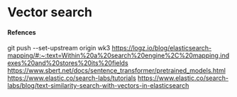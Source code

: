 # Vector search


#### Refences
git push --set-upstream origin wk3
https://logz.io/blog/elasticsearch-mapping/#:~:text=Within%20a%20search%20engine%2C%20mapping,indexes%20and%20stores%20its%20fields
https://www.sbert.net/docs/sentence_transformer/pretrained_models.html
https://www.elastic.co/search-labs/tutorials
https://www.elastic.co/search-labs/blog/text-similarity-search-with-vectors-in-elasticsearch
